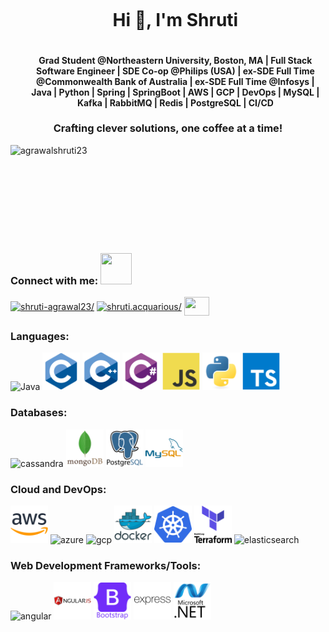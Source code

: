 <div id="user-content-toc">
  <ul align="center">
    <summary><h1 style="display: inline-block">Hi 👋, I'm Shruti</h1></summary>
    <h4>Grad Student @Northeastern University, Boston, MA | Full Stack Software Engineer | SDE Co-op @Philips (USA) | ex-SDE Full Time @Commonwealth Bank of Australia | ex-SDE Full Time @Infosys | Java | Python | Spring | SpringBoot | AWS | GCP | DevOps | MySQL | Kafka | RabbitMQ | Redis | PostgreSQL | CI/CD </h4>
  </ul>
</div>

<h3 align="center">
Crafting clever solutions, one coffee at a time!</h3>
<p align="left"> <img src="https://komarev.com/ghpvc/?username=agrawalshruti23&label=Profile%20views&color=0e75b6&style=flat" alt="agrawalshruti23" /> </p>



<br/><br/><br/><br/><br/><br/><br/>


<h3 align="left">Connect with me: <img height="50" width="50" src='https://raw.githubusercontent.com/ShahriarShafin/ShahriarShafin/main/Assets/handshake.gif' width="20px"> </h3> 
<p align="left">
<a href="https://linkedin.com/in/shruti-agrawal23/" target="blank"><img align="center" src="https://raw.githubusercontent.com/rahuldkjain/github-profile-readme-generator/master/src/images/icons/Social/linked-in-alt.svg" alt="shruti-agrawal23/" height="30" width="40" /></a>
<a href="https://fb.com/shruti.acquarious/" target="blank"><img align="center" src="https://raw.githubusercontent.com/rahuldkjain/github-profile-readme-generator/master/src/images/icons/Social/facebook.svg" alt="shruti.acquarious/" height="30" width="40" /></a>
<a href="mailto:agrawal.shruti2@northeastern.edu" target="blank"><img align="center" src="https://www.vectorlogo.zone/logos/gmail/gmail-icon.svg" height="30" width="40" /></a>
</p>


<h3 align="left">Languages:</h3>
<p align="left">
   <img alt="Java" src="https://www.vectorlogo.zone/logos/java/java-ar21.svg" width="60" height="60">
  <img src="https://raw.githubusercontent.com/devicons/devicon/master/icons/c/c-original.svg" alt="c" width="60" height="60"/>
  <img src="https://raw.githubusercontent.com/devicons/devicon/master/icons/cplusplus/cplusplus-original.svg" alt="cplusplus" width="60" height="60"/>
  <img src="https://raw.githubusercontent.com/devicons/devicon/master/icons/csharp/csharp-original.svg" alt="csharp" width="60" height="60"/>
  <img src="https://raw.githubusercontent.com/devicons/devicon/master/icons/javascript/javascript-original.svg" alt="javascript" width="60" height="60"/>
  <img src="https://raw.githubusercontent.com/devicons/devicon/master/icons/python/python-original.svg" alt="python" width="60" height="60"/>
  <img src="https://raw.githubusercontent.com/devicons/devicon/master/icons/typescript/typescript-original.svg" alt="typescript" width="60" height="60"/>
</p>

<h3 align="left">Databases:</h3>
<p align="left">
  <img src="https://www.vectorlogo.zone/logos/apache_cassandra/apache_cassandra-icon.svg" alt="cassandra" width="60" height="60"/>
  <img src="https://raw.githubusercontent.com/devicons/devicon/master/icons/mongodb/mongodb-original-wordmark.svg" alt="mongodb" width="60" height="60"/>
  <img src="https://raw.githubusercontent.com/devicons/devicon/master/icons/postgresql/postgresql-original-wordmark.svg" alt="postgresql" width="60" height="60"/>
  <img src="https://raw.githubusercontent.com/devicons/devicon/master/icons/mysql/mysql-original-wordmark.svg" alt="mysql" width="60" height="60"/>
</p>

<h3 align="left">Cloud and DevOps:</h3>
<p align="left">
  <img src="https://raw.githubusercontent.com/devicons/devicon/master/icons/amazonwebservices/amazonwebservices-original-wordmark.svg" alt="aws" width="60" height="60"/>
  <img src="https://www.vectorlogo.zone/logos/microsoft_azure/microsoft_azure-icon.svg" alt="azure" width="60" height="60"/>
  <img src="https://www.vectorlogo.zone/logos/google_cloud/google_cloud-ar21.svg" alt="gcp" width="60" height="60"/>
  <img src="https://raw.githubusercontent.com/devicons/devicon/master/icons/docker/docker-original-wordmark.svg" alt="docker" width="60" height="60"/>
  <img src="https://raw.githubusercontent.com/devicons/devicon/master/icons/kubernetes/kubernetes-plain.svg" alt="kubernetes" width="60" height="60"/>
  <img src="https://raw.githubusercontent.com/devicons/devicon/master/icons/terraform/terraform-original-wordmark.svg" alt="terraform" width="60" height="60"/>
  <img src="https://www.vectorlogo.zone/logos/elastic/elastic-icon.svg" alt="elasticsearch" width="60" height="60"/>
</p>

<h3 align="left">Web Development Frameworks/Tools:</h3>
<p align="left">
  <img src="https://angular.io/assets/images/logos/angular/angular.svg" alt="angular" width="60" height="60"/>
  <img src="https://raw.githubusercontent.com/devicons/devicon/master/icons/angularjs/angularjs-original-wordmark.svg" alt="angularjs" width="60" height="60"/>
  <img src="https://raw.githubusercontent.com/devicons/devicon/master/icons/bootstrap/bootstrap-plain-wordmark.svg" alt="bootstrap" width="60" height="60"/>
  <img src="https://raw.githubusercontent.com/devicons/devicon/master/icons/express/express-original-wordmark.svg" alt="express" width="60" height="60"/>
  <img src="https://raw.githubusercontent.com/devicons/devicon/master/icons/dot-net/dot-net-original-wordmark.svg" alt="dotnet" width="60" height="60"/>
</p>



